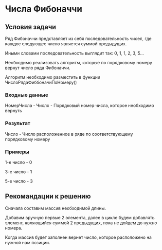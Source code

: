 # Числа Фибоначчи
## Условия задачи
Ряд Фибоначчи представляет из себя последовательность чисел, где каждое следующее число является суммой предыдущих.

Иными словами последовательность выглядит так: 0, 1, 1, 2, 3, 5...

Необходимо реализовать алгоритм, которые по порядковому номеру вернут число ряда Фибоначчи.

Алгоритм необходимо разместить в функции ЧислоРядаФиббоначиПоНомеру()
### Входные данные
НомерЧисла - Число - Порядковый номер числа, которое необходимо вернуть
### Результат
Число - Число расположенное в ряде по соответствующему порядковому номеру
### Примеры
1-е число - 0

3-е число - 1

5-е число - 3

## Рекомандации к решению
Сначала составим массив необходимой длины.

Добавим вручную первые 2 элемента, далее в цикле будем добавлять элемент, являющийся суммой 2 предыдущих, пока не дойдем до нужно номера.

Когда массив будет заполнен вернет число, которое расположено на нужной нам позиции.

